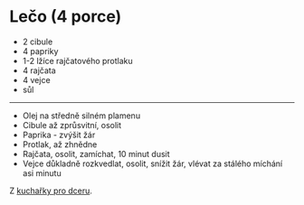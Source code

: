 # Lečo (4 porce)

* 2 cibule
* 4 papriky
* 1-2 lžíce rajčatového protlaku
* 4 rajčata
* 4 vejce
* sůl

---

* Olej na středně silném plamenu
* Cibule až zprůsvitní, osolit
* Paprika - zvýšit žár
* Protlak, až zhnědne
* Rajčata, osolit, zamíchat, 10 minut dusit
* Vejce důkladně rozkvedlat, osolit, snížit žár, vlévat za stálého míchání asi minutu

Z [kuchařky pro dceru](https://www.kucharkaprodceru.cz/leco-recept/).
